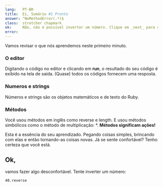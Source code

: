 ```yaml
---
lang:   PT-BR
title:  Ei, Sumário #1 Pronto
answer: ^NoMethodError(.*)$
class:  stretcher chapmark
ok:     Não, não é possível inverter um número. Clique em _next_ para continuar
error:  
---
```


Vamos revisar o que nós aprendemos neste primeiro minuto.

### O editor
Digitando o código no editor e clicando em __run__, o resultado do seu código é exibido na tela de saída.
(Quase) todos os códigos fornecem uma resposta.

### Numeros e strings
Números e strings são os objetos matemáticos e de texto do Ruby.

### Métodos
Você usou métodos em inglês como reverse e length. E usou métodos simbólicos como o método
de multiplicação: \*.
__Métodos significam ações!__

Esta é a essência do seu aprendizado. Pegando coisas simples, brincando com elas e então tornando-as
coisas novas.
Já se sente confortável? Tenho certeza que você está.

## Ok,
vamos fazer algo desconfortável. Tente inverter um número:

    40.reverse
